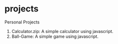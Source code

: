 # projects
Personal Projects

1. Calculator.zip: A simple calculator using javascript.
2. Ball-Game: A simple game using javascript.
